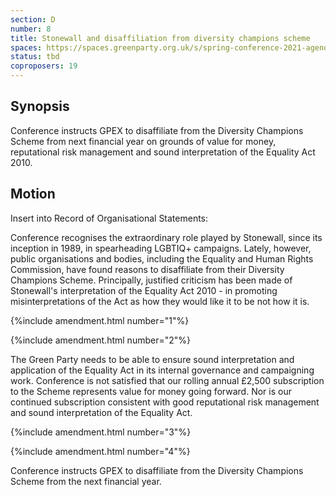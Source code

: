 ```yaml
---
section: D
number: 8
title: Stonewall and disaffiliation from diversity champions scheme
spaces: https://spaces.greenparty.org.uk/s/spring-conference-2021-agenda-forum2/?contentId=76977
status: tbd
coproposers: 19
---
```

## Synopsis

Conference instructs GPEX to disaffiliate from the Diversity Champions Scheme from next financial year on grounds of value for money, reputational risk management and sound interpretation of the Equality Act 2010.

## Motion

Insert into Record of Organisational Statements:

Conference recognises the extraordinary role played by Stonewall, since its inception in 1989, in spearheading LGBTIQ+ campaigns. Lately, however, public organisations and bodies, including the Equality and Human Rights Commission, have found reasons to disaffiliate from their Diversity Champions Scheme. Principally, justified criticism has been made of Stonewall's interpretation of the Equality Act 2010 - in promoting misinterpretations of the Act as how they would like it to be not how it is.

{%include amendment.html number="1"%}

{%include amendment.html number="2"%}

The Green Party needs to be able to ensure sound interpretation and application of the Equality Act in its internal governance and campaigning work. Conference is not satisfied that our rolling annual £2,500 subscription to the Scheme represents value for money going forward. Nor is our continued subscription consistent with good reputational risk management and sound interpretation of the Equality Act.

{%include amendment.html number="3"%}

{%include amendment.html number="4"%}

Conference instructs GPEX to disaffiliate from the Diversity Champions Scheme from the next financial year.
